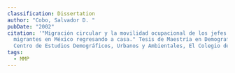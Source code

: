 ```yaml
---
classification: Dissertation
author: "Cobo, Salvador D. "
pubDate: "2002"
citation: '"Migración circular y la movilidad ocupacional de los jefes de hogar
  migrantes en México regresando a casa." Tesis de Maestría en Demografía,
  Centro de Estudios Demográficos, Urbanos y Ambientales, El Colegio de México.'
tags:
  - MMP
---
```


